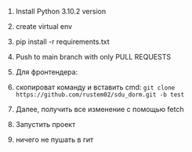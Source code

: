 1) Install Python 3.10.2 version

2) create virtual env

3) pip install -r requirements.txt

4) Push to main branch with only PULL REQUESTS

5) Для фронтендера:
1) скопироват команду и вставить cmd:
      ``
         git clone https://github.com/rustem02/sdu_dorm.git -b test
      ``
2) Далее, получить все изменение с помощью fetch
3) Запустить проект
4) ничего не пушать в гит
